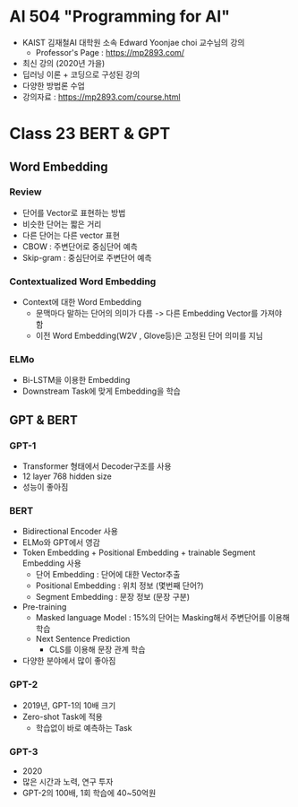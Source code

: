 # AI 504 "Programming for AI"
- KAIST 김재철AI 대학원 소속 Edward Yoonjae choi 교수님의 강의
    - Professor's Page : https://mp2893.com/
- 최신 강의 (2020년 가을)
- 딥러닝 이론 + 코딩으로 구성된 강의
- 다양한 방법론 수업
- 강의자료 : https://mp2893.com/course.html

# Class 23 BERT & GPT

## Word Embedding
### Review
- 단어를 Vector로 표현하는 방법
- 비슷한 단어는 짧은 거리
- 다른 단어는 다른 vector 표현
- CBOW : 주변단어로 중심단어 예측
- Skip-gram : 중심단어로 주변단어 예측

### Contextualized Word Embedding
- Context에 대한 Word Embedding
    - 문맥마다 말하는 단어의 의미가 다름 -> 다른 Embedding Vector를 가져야 함
    - 이전 Word Embedding(W2V , Glove등)은 고정된 단어 의미를 지님

### ELMo
- Bi-LSTM을 이용한 Embedding
- Downstream Task에 맞게 Embedding을 학습

## GPT & BERT
### GPT-1
- Transformer 형태에서 Decoder구조를 사용
- 12 layer 768 hidden size
- 성능이 좋아짐

### BERT
- Bidirectional Encoder 사용
- ELMo와 GPT에서 영감
- Token Embedding + Positional Embedding + trainable Segment Embedding 사용
    - 단어 Embedding : 단어에 대한 Vector추출
    - Positional Embedding : 위치 정보 (몇번째 단어?)
    - Segment Embedding : 문장 정보 (문장 구분)
- Pre-training
    - Masked language Model : 15%의 단어는 Masking해서 주변단어를 이용해 학습
    - Next Sentence Prediction
        - CLS를 이용해 문장 관계 학습
- 다양한 분야에서 많이 좋아짐

### GPT-2
- 2019년, GPT-1의 10배 크기
- Zero-shot Task에 적용
    - 학습없이 바로 예측하는 Task

### GPT-3
- 2020
- 많은 시간과 노력, 연구 투자
- GPT-2의 100배, 1회 학습에 40~50억원